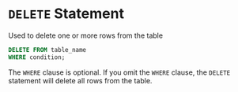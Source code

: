 # `DELETE` Statement
Used to delete one or more rows from the table
```SQL
DELETE FROM table_name
WHERE condition;
```

The `WHERE` clause is optional. If you omit the `WHERE` clause, the `DELETE` statement will delete all rows from the table.